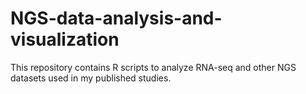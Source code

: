 # NGS-data-analysis-and-visualization

This repository contains R scripts to analyze RNA-seq and other NGS datasets used in my published studies. 
